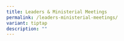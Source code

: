 ```yaml
---
title: Leaders & Ministerial Meetings
permalink: /leaders-ministerial-meetings/
variant: tiptap
description: ""
---
```

<p></p>